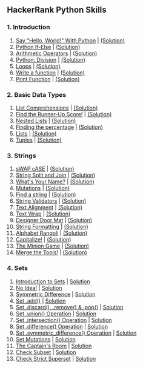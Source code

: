 HackerRank Python Skills
------------------------

### 1. Introduction

1.  [Say "Hello, World!" With Python](https://www.hackerrank.com/challenges/py-hello-world/problem) | [(Solution)](https://github.com/Pulkit008/HackerRank/blob/master/Python/01.%20Introduction/01.%20Say%20%22Hello%2C%20World!%22%20With%20Python.py)
2.  [Python If-Else](https://www.hackerrank.com/challenges/py-if-else/problem) | [(Solution)](https://github.com/Pulkit008/HackerRank/blob/master/Python/01.%20Introduction/02.%20Python%20If-Else.py)
3.  [Arithmetic Operators](https://www.hackerrank.com/challenges/python-arithmetic-operators/problem) | [(Solution)](https://github.com/Pulkit008/HackerRank/blob/master/Python/01.%20Introduction/03.%20Arithmetic%20Operators.py)
4.  [Python: Division](https://www.hackerrank.com/challenges/python-division/problem) | [(Solution)](https://github.com/Pulkit008/HackerRank/blob/master/Python/01.%20Introduction/04.%20Python:%20Division.py)
5.  [Loops](https://www.hackerrank.com/challenges/python-loops/problem) | [(Solution)](https://github.com/Pulkit008/HackerRank/blob/master/Python/01.%20Introduction/05.%20Loops.py)
6.  [Write a function](https://www.hackerrank.com/challenges/write-a-function/problem) | [(Solution)](https://github.com/Pulkit008/HackerRank/blob/master/Python/01.%20Introduction/06.%20Write%20a%20function.py)
7.  [Print Function](https://www.hackerrank.com/challenges/python-print/problem) | [(Solution)](https://github.com/Pulkit008/HackerRank/blob/master/Python/01.%20Introduction/07.%20Print%20Function.py)

### 2. Basic Data Types

1.  [List Comprehensions](https://www.hackerrank.com/challenges/list-comprehensions/problem) | [(Solution)](https://github.com/Pulkit008/HackerRank/blob/master/Python/02.%20Basic%20Data%20Types/01.%20List%20Comprehensions.py)
2.  [Find the Runner-Up Score!](https://www.hackerrank.com/challenges/find-second-maximum-number-in-a-list/problem) | [(Solution)](https://github.com/Pulkit008/HackerRank/blob/master/Python/02.%20Basic%20Data%20Types/02.%20Find%20the%20Runner-Up%20Score.py)
3.  [Nested Lists](https://www.hackerrank.com/challenges/nested-list/problem) | [(Solution)](https://github.com/Pulkit008/HackerRank/blob/master/Python/02.%20Basic%20Data%20Types/03.%20Nested%20Lists.py)
4.  [Finding the percentage](https://www.hackerrank.com/challenges/finding-the-percentage/problem) | [(Solution)](https://github.com/Pulkit008/HackerRank/blob/master/Python/02.%20Basic%20Data%20Types/04.%20Finding%20the%20percentage.py)
5.  [Lists](https://www.hackerrank.com/challenges/python-lists/problem) | [(Solution)](https://github.com/Pulkit008/HackerRank/blob/master/Python/02.%20Basic%20Data%20Types/05.%20Lists.py)
6.  [Tuples](https://www.hackerrank.com/challenges/python-tuples/problem) | [(Solution)](https://github.com/Pulkit008/HackerRank/blob/master/Python/02.%20Basic%20Data%20Types/06.%20Tuples.py)

### 3. Strings

1.  [sWAP cASE](https://www.hackerrank.com/challenges/swap-case/problem) | [(Solution)](https://github.com/Pulkit008/HackerRank/blob/master/Python/03.%20Strings/01.%20sWAP%20cASE.py)
2.  [String Split and Join](https://www.hackerrank.com/challenges/python-string-split-and-join/problem) | [(Solution)](https://github.com/Pulkit008/HackerRank/blob/master/Python/03.%20Strings/02.%20String%20Split%20and%20Join.py)
3.  [What's Your Name?](https://www.hackerrank.com/challenges/whats-your-name/problem) | [(Solution)](https://github.com/Pulkit008/HackerRank/blob/master/Python/03.%20Strings/03.%20What's%20Your%20Name%3F.py)
4.  [Mutations](https://www.hackerrank.com/challenges/python-mutations/problem) | [(Solution)](https://github.com/Pulkit008/HackerRank/blob/master/Python/03.%20Strings/04.%20Mutations.py)
5.  [Find a string](https://www.hackerrank.com/challenges/find-a-string/problem) | [(Solution)](https://github.com/Pulkit008/HackerRank/blob/master/Python/03.%20Strings/05.%20Find%20a%20string.py)
6.  [String Validators](https://www.hackerrank.com/challenges/string-validators/problem) | [(Solution)](https://github.com/Pulkit008/HackerRank/blob/master/Python/03.%20Strings/06.%20String%20Validators.py)
7.  [Text Alignment](https://www.hackerrank.com/challenges/text-alignment/problem) | [(Solution)](https://github.com/Pulkit008/HackerRank/blob/master/Python/03.%20Strings/07.%20Text%20Alignment.py)
8.  [Text Wrap](https://www.hackerrank.com/challenges/text-wrap/problem) | [(Solution)](https://github.com/Pulkit008/HackerRank/blob/master/Python/03.%20Strings/08.%20Text%20Wrap.py)
9.  [Designer Door Mat](https://www.hackerrank.com/challenges/designer-door-mat/problem) | [(Solution)](https://github.com/Pulkit008/HackerRank/blob/master/Python/03.%20Strings/09.%20Designer%20Door%20Mat.py)
10.  [String Formatting](https://www.hackerrank.com/challenges/python-string-formatting/problem) | [(Solution)](https://github.com/Pulkit008/HackerRank/blob/master/Python/03.%20Strings/10.%20String%20Formatting.py)
11.  [Alphabet Rangoli](https://www.hackerrank.com/challenges/alphabet-rangoli/problem) | [(Solution)](https://github.com/Pulkit008/HackerRank/blob/master/Python/03.%20Strings/11.%20Alphabet%20Rangoli.py)
12.  [Capitalize!](https://www.hackerrank.com/challenges/capitalize/problem) | [(Solution)](https://github.com/Pulkit008/HackerRank/blob/master/Python/03.%20Strings/12.%20Capitalize!.py)
13.  [The Minion Game](https://www.hackerrank.com/challenges/the-minion-game/problem) | [(Solution)](https://github.com/Pulkit008/HackerRank/blob/master/Python/03.%20Strings/13.%20The%20Minion%20Game.py)
14.  [Merge the Tools!](https://www.hackerrank.com/challenges/merge-the-tools/problem) | [(Solution)](https://github.com/Pulkit008/HackerRank/blob/master/Python/03.%20Strings/14.%20Merge%20the%20Tools!.py)

### 4. Sets

1.  [Introduction to Sets](https://www.hackerrank.com/challenges/py-introduction-to-sets/problem) | [Solution](https://github.com/Pulkit008/HackerRank/blob/master/Python/04.%20Sets/01.%20Introduction%20to%20Sets.py)
2.  [No Idea!](https://www.hackerrank.com/challenges/no-idea/problem) | [Solution](https://github.com/Pulkit008/HackerRank/blob/master/Python/04.%20Sets/02.%20No%20Idea!.py)
3.  [Symmetric Difference](https://www.hackerrank.com/challenges/symmetric-difference/problem) | [Solution](https://github.com/Pulkit008/HackerRank/blob/master/Python/04.%20Sets/03.%20Symmetric%20Difference.py)
4.  [Set .add()](https://www.hackerrank.com/challenges/py-set-add/problem) | [Solution](https://github.com/Pulkit008/HackerRank/blob/master/Python/04.%20Sets/04.%20Set%20.add().py)
5.  [Set .discard(), .remove() & .pop()](https://www.hackerrank.com/challenges/py-set-discard-remove-pop/problem) | [Solution](https://github.com/Pulkit008/HackerRank/blob/master/Python/04.%20Sets/05.%20Set%20.discard()%2C%20.remove()%20%26%20.pop().py)
6.  [Set .union() Operation](https://www.hackerrank.com/challenges/py-set-union/problem) | [Solution](https://github.com/Pulkit008/HackerRank/blob/master/Python/04.%20Sets/06.%20Set%20.union()%20Operation.py)
7.  [Set .intersection() Operation](https://www.hackerrank.com/challenges/py-set-intersection-operation/problem) | [Solution](https://github.com/Pulkit008/HackerRank/blob/master/Python/04.%20Sets/07.%20Set%20.intersection()%20Operation.py)
8.  [Set .difference() Operation](https://www.hackerrank.com/challenges/py-set-difference-operation/problem) | [Solution](https://github.com/Pulkit008/HackerRank/blob/master/Python/04.%20Sets/08.%20Set%20.difference()%20Operation.py)
9.  [Set .symmetric_difference() Operation](https://www.hackerrank.com/challenges/py-set-symmetric-difference-operation/problem) | [Solution](https://github.com/Pulkit008/HackerRank/blob/master/Python/04.%20Sets/09.%20Set%20.symmetric_difference()%20Operation.py)
10.  [Set Mutations](https://www.hackerrank.com/challenges/py-set-mutations/problem) | [Solution](https://github.com/Pulkit008/HackerRank/blob/master/Python/04.%20Sets/10.%20Set%20Mutations.py)
11.  [The Captain's Room](https://www.hackerrank.com/challenges/py-the-captains-room/problem) | [Solution](https://github.com/Pulkit008/HackerRank/blob/master/Python/04.%20Sets/11.%20The%20Captain's%20Room.py)
12.  [Check Subset](https://www.hackerrank.com/challenges/py-check-subset/problem) | [Solution]()
13.  [Check Strict Superset](https://www.hackerrank.com/challenges/py-check-strict-superset/problem) | [Solution]()
